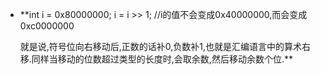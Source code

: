 * **int i = 0x80000000;
  i = i >> 1; //i的值不会变成0x40000000,而会变成0xc0000000

  就是说,符号位向右移动后,正数的话补0,负数补1,也就是汇编语言中的算术右移.同样当移动的位数超过类型的长度时,会取余数,然后移动余数个位.**